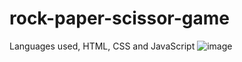 # rock-paper-scissor-game
Languages used, HTML, CSS and JavaScript
![image](https://github.com/user-attachments/assets/7c3ab716-48e0-4edf-9af2-2484dbddbf1f)
